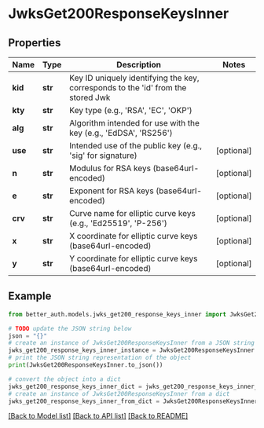 # JwksGet200ResponseKeysInner


## Properties

Name | Type | Description | Notes
------------ | ------------- | ------------- | -------------
**kid** | **str** | Key ID uniquely identifying the key, corresponds to the &#39;id&#39; from the stored Jwk | 
**kty** | **str** | Key type (e.g., &#39;RSA&#39;, &#39;EC&#39;, &#39;OKP&#39;) | 
**alg** | **str** | Algorithm intended for use with the key (e.g., &#39;EdDSA&#39;, &#39;RS256&#39;) | 
**use** | **str** | Intended use of the public key (e.g., &#39;sig&#39; for signature) | [optional] 
**n** | **str** | Modulus for RSA keys (base64url-encoded) | [optional] 
**e** | **str** | Exponent for RSA keys (base64url-encoded) | [optional] 
**crv** | **str** | Curve name for elliptic curve keys (e.g., &#39;Ed25519&#39;, &#39;P-256&#39;) | [optional] 
**x** | **str** | X coordinate for elliptic curve keys (base64url-encoded) | [optional] 
**y** | **str** | Y coordinate for elliptic curve keys (base64url-encoded) | [optional] 

## Example

```python
from better_auth.models.jwks_get200_response_keys_inner import JwksGet200ResponseKeysInner

# TODO update the JSON string below
json = "{}"
# create an instance of JwksGet200ResponseKeysInner from a JSON string
jwks_get200_response_keys_inner_instance = JwksGet200ResponseKeysInner.from_json(json)
# print the JSON string representation of the object
print(JwksGet200ResponseKeysInner.to_json())

# convert the object into a dict
jwks_get200_response_keys_inner_dict = jwks_get200_response_keys_inner_instance.to_dict()
# create an instance of JwksGet200ResponseKeysInner from a dict
jwks_get200_response_keys_inner_from_dict = JwksGet200ResponseKeysInner.from_dict(jwks_get200_response_keys_inner_dict)
```
[[Back to Model list]](../README.md#documentation-for-models) [[Back to API list]](../README.md#documentation-for-api-endpoints) [[Back to README]](../README.md)


